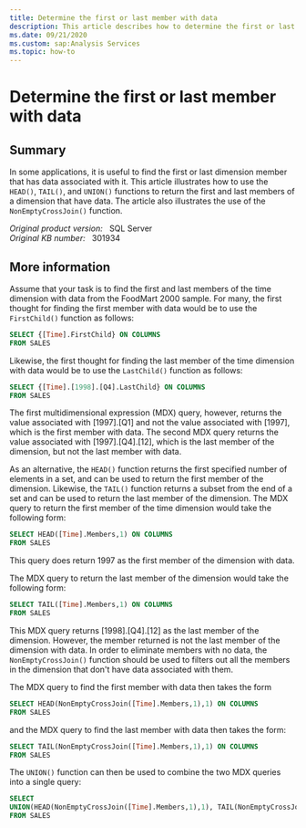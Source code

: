 ```yaml
---
title: Determine the first or last member with data
description: This article describes how to determine the first or last member with data.
ms.date: 09/21/2020
ms.custom: sap:Analysis Services
ms.topic: how-to
---
```

# Determine the first or last member with data

## Summary

In some applications, it is useful to find the first or last dimension member that has data associated with it. This article illustrates how to use the `HEAD()`, `TAIL()`, and `UNION()` functions to return the first and last members of a dimension that have data. The article also illustrates the use of the `NonEmptyCrossJoin()` function.

_Original product version:_ &nbsp; SQL Server  
_Original KB number:_ &nbsp; 301934

## More information

Assume that your task is to find the first and last members of the time dimension with data from the FoodMart 2000 sample. For many, the first thought for finding the first member with data would be to use the `FirstChild()` function as follows:

```sql
SELECT {[Time].FirstChild} ON COLUMNS
FROM SALES
```

Likewise, the first thought for finding the last member of the time dimension with data would be to use the `LastChild()` function as follows:

```sql
SELECT {[Time].[1998].[Q4].LastChild} ON COLUMNS
FROM SALES
```

The first multidimensional expression (MDX) query, however, returns the value associated with [1997].[Q1] and not the value associated with [1997], which is the first member with data. The second MDX query returns the value associated with [1997].[Q4].[12], which is the last member of the dimension, but not the last member with data.

As an alternative, the `HEAD()` function returns the first specified number of elements in a set, and can be used to return the first member of the dimension. Likewise, the `TAIL()` function returns a subset from the end of a set and can be used to return the last member of the dimension. The MDX query to return the first member of the time dimension would take the following form:

```sql
SELECT HEAD([Time].Members,1) ON COLUMNS
FROM SALES
```

This query does return 1997 as the first member of the dimension with data.

The MDX query to return the last member of the dimension would take the following form:

```sql
SELECT TAIL([Time].Members,1) ON COLUMNS
FROM SALES
```

This MDX query returns [1998].[Q4].[12] as the last member of the dimension. However, the member returned is not the last member of the dimension with data. In order to eliminate members with no data, the `NonEmptyCrossJoin()` function should be used to filters out all the members in the dimension that don't have data associated with them.

The MDX query to find the first member with data then takes the form

```sql
SELECT HEAD(NonEmptyCrossJoin([Time].Members,1),1) ON COLUMNS
FROM SALES
```

and the MDX query to find the last member with data then takes the form:

```sql
SELECT TAIL(NonEmptyCrossJoin([Time].Members,1),1) ON COLUMNS
FROM SALES
```

The `UNION()` function can then be used to combine the two MDX queries into a single query:

```sql
SELECT
UNION(HEAD(NonEmptyCrossJoin([Time].Members,1),1), TAIL(NonEmptyCrossJoin([Time].Members,1),1)) ON COLUMNS
FROM SALES
```
